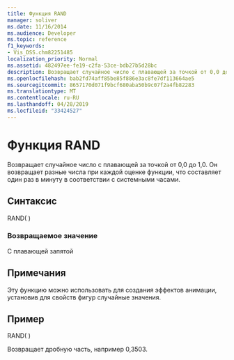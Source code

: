 ```yaml
---
title: Функция RAND
manager: soliver
ms.date: 11/16/2014
ms.audience: Developer
ms.topic: reference
f1_keywords:
- Vis_DSS.chm82251485
localization_priority: Normal
ms.assetid: 482497ee-fe19-c2fa-53ce-bdb27b5d28bc
description: Возвращает случайное число с плавающей за точкой от 0,0 до 1,0. Он возвращает разные числа при каждой оценке функции, что составляет один раз в минуту в соответствии с системными часами.
ms.openlocfilehash: bab2fd74aff85be85f886e3ac8fe7df113664ae5
ms.sourcegitcommit: 8657170d071f9bcf680aba50b9c07f2a4fb82283
ms.translationtype: MT
ms.contentlocale: ru-RU
ms.lasthandoff: 04/28/2019
ms.locfileid: "33424527"
---
```

# <a name="rand-function"></a>Функция RAND

Возвращает случайное число с плавающей за точкой от 0,0 до 1,0. Он возвращает разные числа при каждой оценке функции, что составляет один раз в минуту в соответствии с системными часами. 
  
## <a name="syntax"></a>Синтаксис

RAND( )
  
### <a name="return-value"></a>Возвращаемое значение

С плавающей запятой
  
## <a name="remarks"></a>Примечания

Эту функцию можно использовать для создания эффектов анимации, установив для свойств фигур случайные значения.
  
## <a name="example"></a>Пример

RAND( ) 
  
Возвращает дробную часть, например 0,3503. 
  

